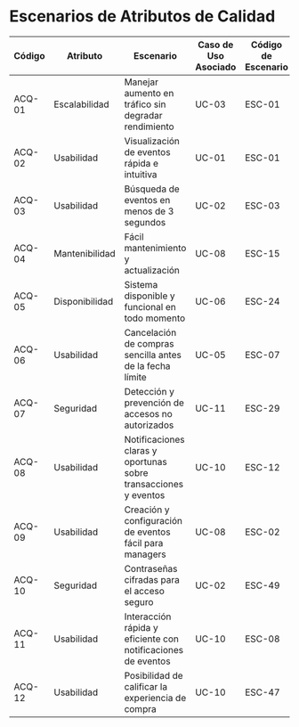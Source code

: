 # Escenarios de Atributos de Calidad

| Código | Atributo          | Escenario                                                             | Caso de Uso Asociado | Código de Escenario |
|--------|-------------------|-----------------------------------------------------------------------|----------------------|----------------------|
| ACQ-01 | Escalabilidad     | Manejar aumento en tráfico sin degradar rendimiento                   | UC-03                | ESC-01               |
| ACQ-02 | Usabilidad        | Visualización de eventos rápida e intuitiva                           | UC-01                | ESC-01               |
| ACQ-03 | Usabilidad        | Búsqueda de eventos en menos de 3 segundos                            | UC-02                | ESC-03               |
| ACQ-04 | Mantenibilidad    | Fácil mantenimiento y actualización                                   | UC-08                | ESC-15               |
| ACQ-05 | Disponibilidad    | Sistema disponible y funcional en todo momento                        | UC-06                | ESC-24               |
| ACQ-06 | Usabilidad        | Cancelación de compras sencilla antes de la fecha límite              | UC-05                | ESC-07               |
| ACQ-07 | Seguridad         | Detección y prevención de accesos no autorizados                      | UC-11                | ESC-29               |
| ACQ-08 | Usabilidad        | Notificaciones claras y oportunas sobre transacciones y eventos       | UC-10                | ESC-12               |
| ACQ-09 | Usabilidad        | Creación y configuración de eventos fácil para managers               | UC-08                | ESC-02               |
| ACQ-10 | Seguridad         | Contraseñas cifradas para el acceso seguro                            | UC-02                | ESC-49               |
| ACQ-11 | Usabilidad        | Interacción rápida y eficiente con notificaciones de eventos          | UC-10                | ESC-08               |
| ACQ-12 | Usabilidad        | Posibilidad de calificar la experiencia de compra                     | UC-10                | ESC-47               |

